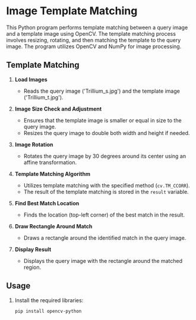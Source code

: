 # Image Template Matching

This Python program performs template matching between a query image and a template image using OpenCV. The template matching process involves resizing, rotating, and then matching the template to the query image. The program utilizes OpenCV and NumPy for image processing.

## Template Matching

1. **Load Images**
   - Reads the query image ('Trillium_s.jpg') and the template image ('Trillium_t.jpg').

2. **Image Size Check and Adjustment**
   - Ensures that the template image is smaller or equal in size to the query image.
   - Resizes the query image to double both width and height if needed.

3. **Image Rotation**
   - Rotates the query image by 30 degrees around its center using an affine transformation.

4. **Template Matching Algorithm**
   - Utilizes template matching with the specified method (`cv.TM_CCORR`).
   - The result of the template matching is stored in the `result` variable.

5. **Find Best Match Location**
   - Finds the location (top-left corner) of the best match in the result.

6. **Draw Rectangle Around Match**
   - Draws a rectangle around the identified match in the query image.

7. **Display Result**
   - Displays the query image with the rectangle around the matched region.

## Usage

1. Install the required libraries:
   ```bash
   pip install opencv-python
